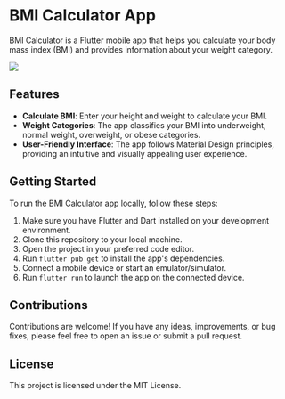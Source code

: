 # BMI Calculator App

BMI Calculator is a Flutter mobile app that helps you calculate your body mass index (BMI) and provides information about your weight category.

<img src='./lib/assets/Result.png'/>

## Features

- **Calculate BMI**: Enter your height and weight to calculate your BMI.
- **Weight Categories**: The app classifies your BMI into underweight, normal weight, overweight, or obese categories.
- **User-Friendly Interface**: The app follows Material Design principles, providing an intuitive and visually appealing user experience.

## Getting Started

To run the BMI Calculator app locally, follow these steps:

1. Make sure you have Flutter and Dart installed on your development environment.
2. Clone this repository to your local machine.
3. Open the project in your preferred code editor.
4. Run `flutter pub get` to install the app's dependencies.
5. Connect a mobile device or start an emulator/simulator.
6. Run `flutter run` to launch the app on the connected device.

## Contributions

Contributions are welcome! If you have any ideas, improvements, or bug fixes, please feel free to open an issue or submit a pull request.

## License

This project is licensed under the MIT License.
